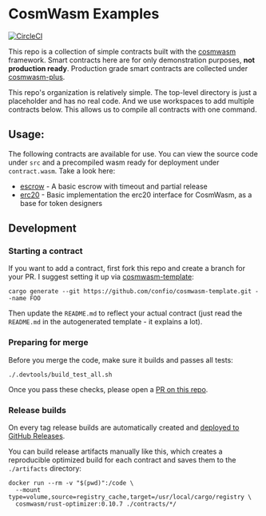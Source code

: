 # CosmWasm Examples

[![CircleCI](https://circleci.com/gh/CosmWasm/cosmwasm-examples/tree/main.svg?style=shield)](https://circleci.com/gh/CosmWasm/cosmwasm-examples/tree/main)

This repo is a collection of simple contracts built with the
[cosmwasm](https://github.com/CosmWasm/cosmwasm) framework.
Smart contracts here are for only demonstration purposes, **not production ready**.
Production grade smart contracts are collected under [cosmwasm-plus](https://github.com/CosmWasm/cosmwasm-plus).

This repo's organization is relatively simple. The top-level directory is just a placeholder
and has no real code. And we use workspaces to add multiple contracts below.
This allows us to compile all contracts with one command.

## Usage:

The following contracts are available for use. You can view the source code under `src`
and a precompiled wasm ready for deployment under `contract.wasm`. Take a look here:

* [escrow](https://github.com/CosmWasm/cosmwasm-examples/tree/main/escrow) - A basic escrow with timeout and partial release
* [erc20](https://github.com/CosmWasm/cosmwasm-examples/tree/main/erc20) - Basic implementation the erc20 interface for CosmWasm, as a base for token designers

## Development

### Starting a contract

If you want to add a contract, first fork this repo and create a branch for your PR.
I suggest setting it up via [cosmwasm-template](https://github.com/confio/cosmwasm-template):

`cargo generate --git https://github.com/confio/cosmwasm-template.git --name FOO`

Then update the `README.md` to reflect your actual contract (just read the `README.md` in the autogenerated
template - it explains a lot).

### Preparing for merge

Before you merge the code, make sure it builds and passes all tests:

```
./.devtools/build_test_all.sh
```

Once you pass these checks, please open a [PR on this repo](https://github.com/CosmWasm/cosmwasm-examples/pulls).

### Release builds

On every tag release builds are automatically created and
[deployed to GitHub Releases](https://github.com/CosmWasm/cosmwasm-examples/releases).

You can build release artifacts manually like this, which creates a reproducible
optimized build for each contract and saves them to the `./artifacts` directory:

```
docker run --rm -v "$(pwd)":/code \
  --mount type=volume,source=registry_cache,target=/usr/local/cargo/registry \
  cosmwasm/rust-optimizer:0.10.7 ./contracts/*/
```
